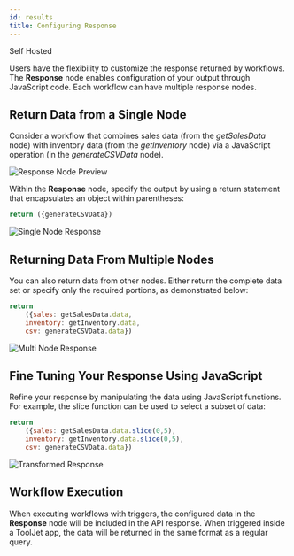 ```yaml
---
id: results
title: Configuring Response
---
```


<div style={{display:'flex',justifyContent:"start",alignItems:"center",gap:"8px"}}>

<div className="badge badge--self-hosted heading-badge" >   
 <span>Self Hosted</span>
</div>

</div>

Users have the flexibility to customize the response returned by workflows. The **Response** node enables configuration of your output through JavaScript code. Each workflow can have multiple response nodes. 

## Return Data from a Single Node
Consider a workflow that combines sales data (from the *getSalesData* node) with inventory data (from the *getInventory* node) via a JavaScript operation (in the *generateCSVData* node).

<div style={{textAlign: 'center'}}>
    <img className="screenshot-full" src="/img/workflows/results/v2/response-nodes-preview.png" alt="Response Node Preview" />
</div>

Within the **Response** node, specify the output by using a return statement that encapsulates an object within parentheses:

```js
return ({generateCSVData})
```

<div style={{textAlign: 'center'}}>
    <img className="screenshot-full" src="/img/workflows/results/v2/single-node-response.png" alt="Single Node Response" />
</div>


## Returning Data From Multiple Nodes
You can also return data from other nodes. Either return the complete data set or specify only the required portions, as demonstrated below:

```js
return 
    ({sales: getSalesData.data,
    inventory: getInventory.data,
    csv: generateCSVData.data})
```

<div style={{textAlign: 'center'}}>
    <img className="screenshot-full" src="/img/workflows/results/v2/multi-node-response.png" alt="Multi Node Response" />
</div>

## Fine Tuning Your Response Using JavaScript
Refine your response by manipulating the data using JavaScript functions. For example, the slice function can be used to select a subset of data:

```js
return 
    ({sales: getSalesData.data.slice(0,5),
    inventory: getInventory.data.slice(0,5),
    csv: generateCSVData.data})        
```

<div style={{textAlign: 'center'}}>
    <img className="screenshot-full" src="/img/workflows/results/v2/transformed-response.png" alt="Transformed Response" />
</div>

## Workflow Execution

When executing workflows with triggers, the configured data in the **Response** node will be included in the API response. When triggered inside a ToolJet app, the data will be returned in the same format as a regular query.



